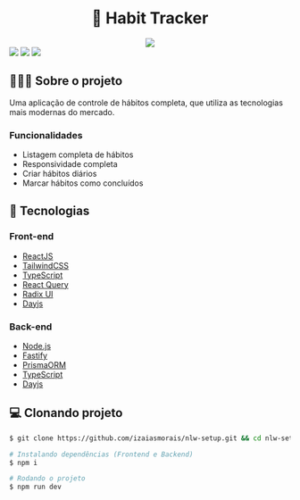 <h1 align='center'>
   🎯 Habit Tracker
</h1>

<div align="center">
   <img src="https://user-images.githubusercontent.com/53953937/213943517-fedec400-3344-481b-a2ea-72c6dc8d13af.png" />
</div>

<div>
<img src="https://img.shields.io/static/v1?label=LICENSE&message=MIT&color=8b5cf6&style=for-the-badge"/> <img src="https://img.shields.io/static/v1?label=STATUS&message=DEVELOPING&color=8b5cf6&style=for-the-badge"/> <img src="https://img.shields.io/static/v1?label=NPM&message=v8.19.2&color=8b5cf6&style=for-the-badge"/>
</div>

## 👨🏻‍💻 Sobre o projeto

Uma aplicação de controle de hábitos completa, que utiliza as tecnologias mais modernas do mercado.

### Funcionalidades

- Listagem completa de hábitos
- Responsividade completa
- Criar hábitos diários
- Marcar hábitos como concluídos

## 🚀 Tecnologias

### Front-end

- [ReactJS](https://reactjs.org/)
- [TailwindCSS](https://tailwindcss.com/)
- [TypeScript](https://www.typescriptlang.org/)
- [React Query](https://react-query-v3.tanstack.com/)
- [Radix UI](https://www.radix-ui.com/)
- [Dayjs](https://day.js.org/)

### Back-end

- [Node.js](https://nodejs.org/en/)
- [Fastify](https://www.fastify.io/)
- [PrismaORM](https://www.prisma.io/)
- [TypeScript](https://www.typescriptlang.org/)
- [Dayjs](https://day.js.org/)

## 💻 Clonando projeto

```bash
$ git clone https://github.com/izaiasmorais/nlw-setup.git && cd nlw-setup
```

```bash
# Instalando dependências (Frontend e Backend)
$ npm i

# Rodando o projeto
$ npm run dev

```
